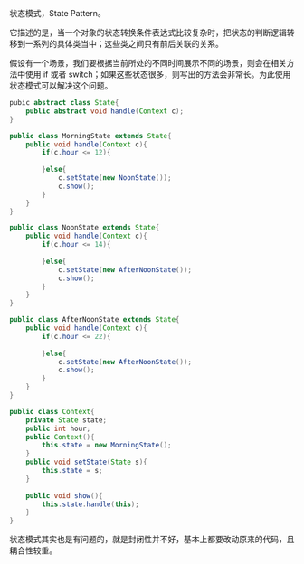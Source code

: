 状态模式，State Pattern。

它描述的是，当一个对象的状态转换条件表达式比较复杂时，把状态的判断逻辑转移到一系列的具体类当中；这些类之间只有前后关联的关系。

假设有一个场景，我们要根据当前所处的不同时间展示不同的场景，则会在相关方法中使用 if 或者 switch；如果这些状态很多，则写出的方法会非常长。为此使用状态模式可以解决这个问题。

```java
pubic abstract class State{
    public abstract void handle(Context c);
}

public class MorningState extends State{
    public void handle(Context c){
        if(c.hour <= 12){
            
        }else{
            c.setState(new NoonState());
            c.show();
        }
    }
}

public class NoonState extends State{
    public void handle(Context c){
        if(c.hour <= 14){
            
        }else{
            c.setState(new AfterNoonState());
            c.show();
        }
    }
}

public class AfterNoonState extends State{
    public void handle(Context c){
        if(c.hour <= 22){
            
        }else{
            c.setState(new AfterNoonState());
            c.show();
        }
    }
}

public class Context{
    private State state;
    public int hour;
    public Context(){
        this.state = new MorningState();
    }
    public void setState(State s){
        this.state = s;
    }
    
    public void show(){
        this.state.handle(this);
    }
}
```

状态模式其实也是有问题的，就是封闭性并不好，基本上都要改动原来的代码，且耦合性较重。

